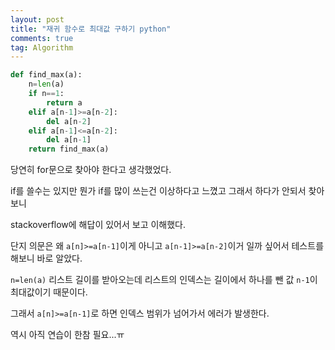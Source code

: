 ```yaml
---
layout: post
title: "재귀 함수로 최대값 구하기 python"
comments: true
tag: Algorithm
---
```


```python
def find_max(a):
    n=len(a)
    if n==1:
        return a
    elif a[n-1]>=a[n-2]:
        del a[n-2]
    elif a[n-1]<=a[n-2]:
        del a[n-1]
    return find_max(a)
```



당연히 for문으로 찾아야 한다고 생각했었다.

if를 쓸수는 있지만 뭔가 if를 많이 쓰는건 이상하다고 느꼈고 그래서 하다가 안되서 찾아보니

stackoverflow에 해답이 있어서 보고 이해했다.

단지 의문은 왜 `a[n]>=a[n-1]`이게 아니고 `a[n-1]>=a[n-2]`이거 일까 싶어서 테스트를 해보니 바로 알았다.

`n=len(a)` 리스트 길이를 받아오는데 리스트의 인덱스는 길이에서 하나를 뺀 값 `n-1`이 최대값이기 때문이다.

그래서 `a[n]>=a[n-1]`로 하면 인덱스 범위가 넘어가서 에러가 발생한다.

역시 아직 연습이 한참 필요...ㅠ

